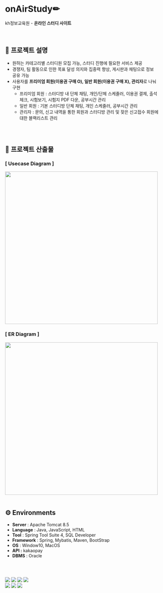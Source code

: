 # onAirStudy✏
kh정보교육원 - <b> 온라인 스터디 사이트</b>  
</br>
</br>

## 📃 프로젝트 설명
- 원하는 카테고리별 스터디원 모집 가능, 스터디 진행에 필요한 서비스 제공
- 경쟁자, 팀 활동으로 인한 목표 달성 의지와 집중력 향상, 게시판과 채팅으로 정보 공유 가능
- 사용자를 <b>프리미엄 회원(이용권 구매 O), 일반 회원(이용권 구매 X), 관리자</b>로 나눠 구현
  - 프리미엄 회원 : 스터디방 내 단체 채팅, 개인/단체 스케줄러, 이용권 결제, 출석체크, 시험보기, 시험지 PDF 다운, 공부시간 관리
  - 일반 회원 : 기본 스터디방 단체 채팅,  개인 스케줄러, 공부시간 관리
  - 관리자 : 문의, 신고 내역을 통한 회원과 스터디방 관리 및 잦은 신고접수 회원에 대한 블랙리스트 관리
</br>
</br>


## 📃 프로젝트 산출물
### [ Usecase Diagram ]
  <img src="https://user-images.githubusercontent.com/47026817/156580708-e357290e-4b94-4e73-b575-7c0bbcd40b2f.png" width="500p"/>

### [ ER Diagram ]
  <img src="https://user-images.githubusercontent.com/47026817/156581156-15d3d42c-63d7-4188-a308-bcdc92a4cd1c.png" width="500p"/>
</br>
</br>


## ⚙ Environments
- **Server** : Apache Tomcat 8.5
- **Language** : Java, JavaScript, HTML
- **Tool** : Spring Tool Suite 4, SQL Developer
- **Framework** : Spring, Mybatis, Maven, BootStrap
- **OS** : Window10, MacOS
- **API :** kakaopay
- **DBMS** : Oracle
<br/>  
<br/>   


<img src="https://img.shields.io/badge/Apache Tomcat-F8DC75?style=flat-square&logo=Apache Tomcat&logoColor=black"/> <img src="https://img.shields.io/badge/Spring-6DB33F?style=flat-square&logo=Spring&logoColor=white"/> <img src="https://img.shields.io/badge/Oracle-F80000?style=flat-square&logo=Oracle&logoColor=white"/> <img src="https://img.shields.io/badge/Bootstrap-7952B3?style=flat-square&logo=Bootstrap&logoColor=white"/>  
<img src="https://img.shields.io/badge/Java-007396?style=flat-square&logo=Java&logoColor=white"/> <img src="https://img.shields.io/badge/JavaScript-F7DF1E?style=flat-square&logo=JavaScript&logoColor=black"/> <img src="https://img.shields.io/badge/HTML5-E34F26?style=flat-square&logo=HTML5&logoColor=black"/>
